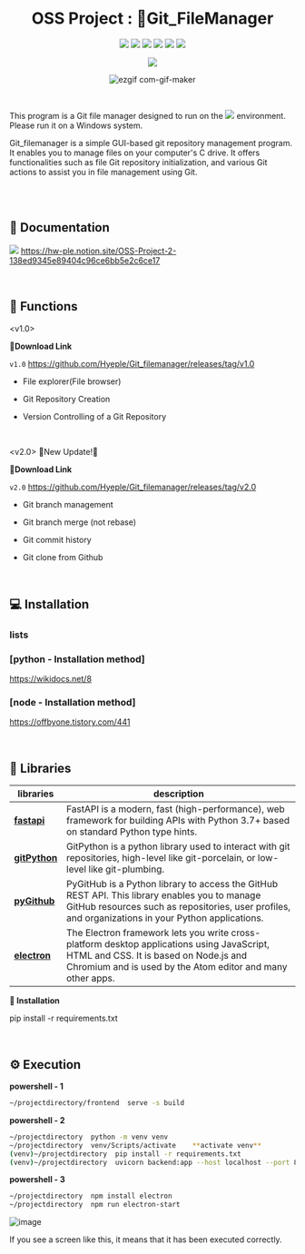 
<div align="center">
 
# OSS Project : 📁Git_FileManager

 
<img src="https://img.shields.io/badge/node.js-339933?style=flat-square&logo=node.js&logoColor=white"/>  <img src="https://img.shields.io/badge/react-61DAFB?style=flat-square&logo=react&logoColor=white"/> <img src="https://img.shields.io/badge/typescript-3178C6?style=flat-square&logo=typescript&logoColor=white"/>  <img src="https://img.shields.io/badge/python-3776AB?style=flat-square&logo=python&logoColor=white"/>  <img src="https://img.shields.io/badge/fastapi-009688?style=flat-square&logo=fastapi&logoColor=white"/>   <img src="https://img.shields.io/badge/electron-47848F?style=flat-square&logo=electron&logoColor=white"/>  
 
<a href="https://github.com/Hyeple/Git_filemanager/graphs/contributors">
  <img src="https://contrib.rocks/image?repo=Hyeple/Git_filemanager" />
</a>
 
 <br/>
 
 ![ezgif com-gif-maker](https://github.com/Hyeple/Git_filemanager/assets/86519064/81033036-f41c-4f96-acdd-84636d0d191f)
 
 
 </div>
 
 <br/>
 
This program is a Git file manager designed to run on the <img src="https://img.shields.io/badge/windows_10,_11-0078D6?style=flat-square&logo=windows&logoColor=white"/> environment.
Please run it on a Windows system. 

Git_filemanager is a simple GUI-based git repository management program. 
It enables you to manage files on your computer's C drive. 
It offers functionalities such as file Git repository initialization, and various Git actions to assist you in file management using Git. 

<br/>


 
<br/>


## 📄 Documentation
<img src="https://img.shields.io/badge/notion-000000?style=flat-square&logo=notion&logoColor=white"/> https://hw-ple.notion.site/OSS-Project-2-138ed9345e89404c96ce6bb5e2c6ce17

<br/>

## 🔎 Functions

<v1.0>

📎**Download Link**

```v1.0``` https://github.com/Hyeple/Git_filemanager/releases/tag/v1.0


- File explorer(File browser)

- Git Repository Creation

- Version Controlling of a Git Repository

<br/>


<v2.0> 🌟New Update!🌟

📎**Download Link**

```v2.0``` https://github.com/Hyeple/Git_filemanager/releases/tag/v2.0

- Git branch management

- Git branch merge (not rebase)

- Git commit history

- Git clone from Github


<br/>


## 💻 Installation

### lists

### [python - Installation method] 
https://wikidocs.net/8

### [node - Installation method] 
https://offbyone.tistory.com/441


<br/>


 ## 📖 Libraries
 
 |libraries|description|
 |---|-----|
 |[**fastapi**](https://fastapi.tiangolo.com/ko/)|FastAPI is a modern, fast (high-performance), web framework for building APIs with Python 3.7+ based on standard Python type hints.|
 |[**gitPython**](https://gitpython.readthedocs.io/en/stable/)|GitPython is a python library used to interact with git repositories, high-level like git-porcelain, or low-level like git-plumbing.|
 |[**pyGithub**](https://github.com/PyGithub/PyGithub)|PyGitHub is a Python library to access the GitHub REST API. This library enables you to manage GitHub resources such as repositories, user profiles, and organizations in your Python applications.|
 |[**electron**](https://github.com/electron/electron)|The Electron framework lets you write cross-platform desktop applications using JavaScript, HTML and CSS. It is based on Node.js and Chromium and is used by the Atom editor and many other apps.|
 

**📌 Installation**

pip install -r requirements.txt



<br/>


## ⚙️ Execution

**powershell - 1**
```bash
~/projectdirectory/frontend  serve -s build
```

**powershell - 2**
```bash
~/projectdirectory  python -m venv venv 
~/projectdirectory  venv/Scripts/activate    **activate venv**
(venv)~/projectdirectory  pip install -r requirements.txt
(venv)~/projectdirectory  uvicorn backend:app --host localhost --port 8000    ** after serve -s build**
```

**powershell - 3**
```bash
~/projectdirectory  npm install electron
~/projectdirectory  npm run electron-start
```




![image](https://github.com/Hyeple/Git_filemanager/assets/102994654/dbe7ad0a-b154-41d4-b6d7-9ba869c1f55d)

If you see a screen like this, it means that it has been executed correctly.


